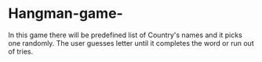 # Hangman-game-
In this game there will be predefined list of Country's names and it picks one randomly. The user guesses letter until it completes the word or run out of tries.
